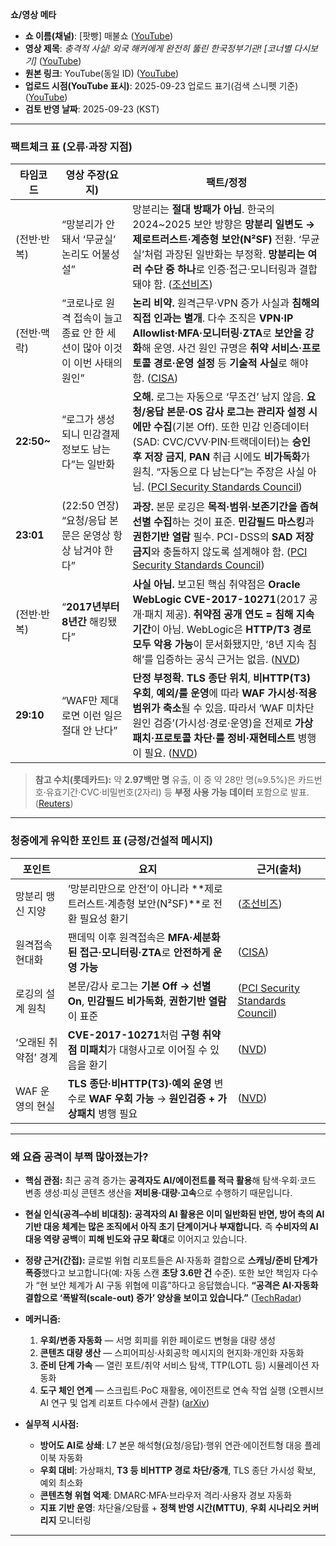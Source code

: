 **쇼/영상 메타**

* **쇼 이름(채널)**: \[팟빵] 매불쇼 ([YouTube][1])
* **영상 제목**: *충격적 사실! 외국 해커에게 완전히 뚫린 한국정부기관! \[코너별 다시보기]* ([YouTube][2])
* **원본 링크**: YouTube(동일 ID) ([YouTube][2])
* **업로드 시점(YouTube 표시)**: 2025-09-23 업로드 표기(검색 스니펫 기준) ([YouTube][2])
* **검토 반영 날짜**: 2025-09-23 (KST)

---

### 팩트체크 표 (오류·과장 지점)

| 타임코드        | 영상 주장(요지)                                    | 팩트/정정                                                                                                                                                                                                                                | 
| ----------- | -------------------------------------------- | ------------------------------------------------------------------------------------------------------------------------------------------------------------------------------------------------------------------------------------ | 
| (전반·반복)     | “망분리가 안 돼서 ‘무균실’ 논리도 어불성설”                   | 망분리는 **절대 방패가 아님**. 한국의 2024\~2025 보안 방향은 **망분리 일변도 → 제로트러스트·계층형 보안(N²SF)** 전환. ‘무균실’처럼 과장된 일반화는 부정확. **망분리는 여러 수단 중 하나**로 인증·접근·모니터링과 결합돼야 함. ([조선비즈][3])                                                                           | 
| (전반·맥락)     | “코로나로 원격 접속이 늘고 종료 안 한 세션이 많아 이것이 이번 사태의 원인” | **논리 비약.** 원격근무·VPN 증가 사실과 **침해의 직접 인과는 별개**. 다수 조직은 **VPN·IP Allowlist·MFA·모니터링·ZTA**로 **보안을 강화**해 운영. 사건 원인 규명은 **취약 서비스·프로토콜 경로·운영 설정** 등 **기술적 사실**로 해야 함. ([CISA][4])                                                           | 
| **22:50\~** | “로그가 생성되니 민감결제정보도 남는다”는 일반화                  | **오해.** 로그는 자동으로 ‘무조건’ 남지 않음. **요청/응답 본문·OS 감사 로그는 관리자 설정 시에만 수집**(기본 Off). 또한 민감 인증데이터(SAD: CVC/CVV·PIN·트랙데이터)는 **승인 후 저장 금지**, **PAN** 취급 시에도 **비가독화**가 원칙. “자동으로 다 남는다”는 주장은 사실 아님. ([PCI Security Standards Council][5]) | 
| **23:01**   | (22:50 연장) “요청/응답 본문은 운영상 항상 남겨야 한다”         | **과장.** 본문 로깅은 **목적·범위·보존기간을 좁혀 선별 수집**하는 것이 표준. **민감필드 마스킹**과 **권한기반 열람** 필수. PCI-DSS의 **SAD 저장 금지**와 충돌하지 않도록 설계해야 함. ([PCI Security Standards Council][6])                                                                        | 
| (전반·반복)     | “**2017년부터 8년간** 해킹됐다”                       | **사실 아님.** 보고된 핵심 취약점은 **Oracle WebLogic CVE-2017-10271**(2017 공개·패치 제공). **취약점 공개 연도 = 침해 지속 기간**이 아님. WebLogic은 **HTTP/T3 경로 모두 악용 가능**이 문서화됐지만, ‘8년 지속 침해’를 입증하는 공식 근거는 없음. ([NVD][7])                                            |  
| **29:10**   | “WAF만 제대로면 이런 일은 절대 안 난다”                    | **단정 부정확.** **TLS 종단 위치**, **비HTTP(T3) 우회**, **예외/룰 운영**에 따라 **WAF 가시성·적용 범위가 축소**될 수 있음. 따라서 ‘WAF 미차단 원인 검증’(가시성·경로·운영)을 전제로 **가상패치·프로토콜 차단·룰 정비·재현테스트** 병행이 필요. ([NVD][7])                                                     | 

> **참고 수치(롯데카드):** 약 **2.97백만 명** 유출, 이 중 약 28만 명(≈9.5%)은 카드번호·유효기간·CVC·비밀번호(2자리) 등 **부정 사용 가능 데이터** 포함으로 발표. ([Reuters][8])

---

### 청중에게 유익한 포인트 표 (긍정/건설적 메시지)

| 포인트          | 요지                                                                   | 근거(출처)                                |
| ------------ | -------------------------------------------------------------------- | ------------------------------------- |
| 망분리 맹신 지양    | ‘망분리만으로 안전’이 아니라 \*\*제로트러스트·계층형 보안(N²SF)\*\*로 전환 필요성 환기              | ([조선비즈][3])                           |
| 원격접속 현대화     | 팬데믹 이후 원격접속은 **MFA·세분화된 접근·모니터링·ZTA**로 **안전하게 운영 가능**                | ([CISA][4])                           |
| 로깅의 설계 원칙    | 본문/감사 로그는 **기본 Off → 선별 On**, **민감필드 비가독화**, **권한기반 열람**이 표준         | ([PCI Security Standards Council][6]) |
| ‘오래된 취약점’ 경계 | **CVE-2017-10271**처럼 **구형 취약점 미패치**가 대형사고로 이어질 수 있음을 환기              | ([NVD][7])                            |
| WAF 운영의 현실   | **TLS 종단·비HTTP(T3)·예외 운영** 변수로 **WAF 우회 가능** → **원인검증 + 가상패치** 병행 필요 | ([NVD][7])                            |

---

### 왜 요즘 공격이 부쩍 많아졌는가?

* **핵심 관점:** 최근 공격 증가는 **공격자도 AI/에이전트를 적극 활용**해 탐색·우회·코드 변종 생성·피싱 콘텐츠 생산을 **저비용·대량·고속**으로 수행하기 때문입니다.
* **현실 인식(공격–수비 비대칭):** **공격자의 AI 활용은 이미 일반화된 반면, 방어 측의 AI 기반 대응 체계는 많은 조직에서 아직 초기 단계이거나 부재합니다.** 즉 **수비자의 AI 대응 역량 공백**이 **피해 빈도와 규모 확대**로 이어지고 있습니다.
* **정량 근거(간접):** 글로벌 위협 리포트들은 AI·자동화 결합으로 **스캐닝/준비 단계가 폭증**했다고 보고합니다(예: 자동 스캔 **초당 3.6만 건** 수준). 또한 보안 책임자 다수가 “현 보안 체계가 AI 구동 위협에 미흡”하다고 응답했습니다. **“공격은 AI·자동화 결합으로 ‘폭발적(scale-out) 증가’ 양상을 보이고 있습니다.”** ([TechRadar][9])
* **메커니즘:**

  1. **우회/변종 자동화** — 서명 회피를 위한 페이로드 변형을 대량 생성
  2. **콘텐츠 대량 생산** — 스피어피싱·사회공학 메시지의 현지화·개인화 자동화
  3. **준비 단계 가속** — 열린 포트/취약 서비스 탐색, TTP(LOTL 등) 시뮬레이션 자동화
  4. **도구 체인 연계** — 스크립트·PoC 재활용, 에이전트로 연속 작업 실행
     (오펜시브 AI 연구 및 업계 리포트 다수에서 관찰) ([arXiv][10])
* **실무적 시사점:**

  * **방어도 AI로 상쇄**: L7 본문 해석형(요청/응답)·행위 연관·에이전트형 대응 플레이북 자동화
  * **우회 대비**: 가상패치, **T3 등 비HTTP 경로 차단/중개**, TLS 종단 가시성 확보, 예외 최소화
  * **콘텐츠형 위협 억제**: DMARC·MFA·브라우저 격리·사용자 경보 자동화
  * **지표 기반 운영**: 차단율/오탐률 + **정책 반영 시간(MTTU)**, **우회 시나리오 커버리지** 모니터링

---

[1]: https://www.youtube.com/%40maebulshow "팟빵 매불쇼"
[2]: https://www.youtube.com/watch?v=4XwhXsUVHN0 "충격적 사실! 외국 해커에게 완전히 뚫린 한국정부기관! [코너별 ...]"
[3]: https://biz.chosun.com/en/en-it/2025/09/10/B7VVFIDGLZG5BDBNJWBGGXYSIM/ "South Korea overhauls network security with tiered N2SF ..."
[4]: https://www.cisa.gov/sites/default/files/2025-07/CISA%20TIC%203.0%20Remote%20User%20Use%20Case%20v2.2_1.pdf "Trusted Internet Connections 3.0"
[5]: https://www.pcisecuritystandards.org/faq/articles/Frequently_Asked_Question/for-pci-dss-why-is-storage-of-sensitive-authentication-data-sad-after-authorization-not-permitted-even-when-there-are-no-primary-account-numbers-pans-in-an-environment/ "Sensitive authentication data (SAD) is used ..."
[6]: https://www.pcisecuritystandards.org/documents/PCIDSS_QRGv3_1.pdf "PCI DSS Quick Reference Guide"
[7]: https://nvd.nist.gov/vuln/detail/cve-2017-10271 "CVE-2017-10271 Detail - NVD"
[8]: https://www.reuters.com/sustainability/boards-policy-regulation/mbk-controlled-lotte-card-says-personal-data-nearly-3-million-customers-leaked-2025-09-18/ "MBK-controlled Lotte Card says personal data of nearly 3 ..."
[9]: https://www.techradar.com/pro/security/ai-powering-a-dramatic-surge-in-cyberthreats-as-automated-scans-hit-36-000-per-second "AI powering a 'dramatic surge' in cyberthreats as automated scans hit 36,000 per second"
[10]: https://arxiv.org/html/2410.03566v1 "A Survey on Offensive AI Within Cybersecurity"
